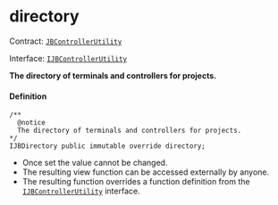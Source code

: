# directory

Contract: [`JBControllerUtility`](/v4/deprecated/v3/api/contracts/or-abstract/jbcontrollerutility/README.md)​‌

Interface: [`IJBControllerUtility`](/v4/deprecated/v3/api/interfaces/ijbcontrollerutility.md)

**The directory of terminals and controllers for projects.**

#### Definition

```
/**
  @notice
  The directory of terminals and controllers for projects.
*/
IJBDirectory public immutable override directory;
```

* Once set the value cannot be changed.
* The resulting view function can be accessed externally by anyone.
* The resulting function overrides a function definition from the [`IJBControllerUtility`](/v4/deprecated/v3/api/interfaces/ijbcontrollerutility.md) interface.
